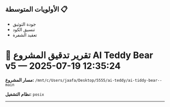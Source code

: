 ## الأولويات المتوسطة 📋
- جودة التوثيق
- تنسيق الكود
- تعقيد الشفرة

# 🚨 تقرير تدقيق المشروع AI Teddy Bear v5 — 2025-07-19 12:35:24

**مسار المشروع:** `/mnt/c/Users/jaafa/Desktop/5555/ai-teddy/ai-tiddy-bear--main`

**نظام التشغيل:** `posix`

---

